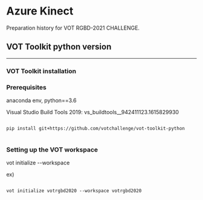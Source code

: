 # Azure Kinect

Preparation history for VOT RGBD-2021 CHALLENGE.

## VOT Toolkit python version
-------------------------------------
### VOT Toolkit installation

### Prerequisites

anaconda env, python==3.6
 
Visual Studio Build Tools 2019: vs_buildtools__942411123.1615829930 

<pre>
<code>
pip install git+https://github.com/votchallenge/vot-toolkit-python
</code>
</pre>



### Setting up the VOT workspace

vot initialize <stack-name> --workspace <work-space-path>
  
ex)
<pre>
<code>
vot initialize votrgbd2020 --workspace votrgbd2020
</code>
</pre>

